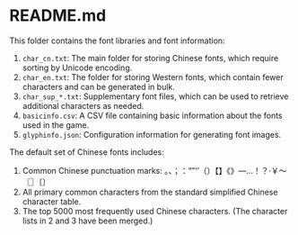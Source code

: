 # README.md
This folder contains the font libraries and font information:

1. `char_cn.txt`: The main folder for storing Chinese fonts, which require sorting by Unicode encoding.
2. `char_en.txt`: The folder for storing Western fonts, which contain fewer characters and can be generated in bulk.
3. `char_sup_*.txt`: Supplementary font files, which can be used to retrieve additional characters as needed.
4. `basicinfo.csv`: A CSV file containing basic information about the fonts used in the game.
5. `glyphinfo.json`: Configuration information for generating font images.

The default set of Chinese fonts includes:
1. Common Chinese punctuation marks: 。、；：“”‘’（）【】《》—…！？·￥～〖〗〔〕
2. All primary common characters from the standard simplified Chinese character table.
3. The top 5000 most frequently used Chinese characters.
   (The character lists in 2 and 3 have been merged.)
